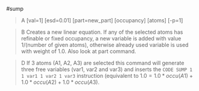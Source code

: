 #sump

>A [val=1] [esd=0.01] [part=new_part] [occupancy] [atoms] [-p=1]

>B Creates a new linear equation. If any of the selected atoms has refinable or fixed occupancy, a new variable is added with value 1/(number of given atoms), otherwise already used variable is used with weight of 1.0. Also look at part command.

>D If 3 atoms (A1, A2, A3) are selected this command will generate three free variables (var1, var2 and var3) and inserts the `CODE SUMP 1 1 var1 1 var2 1 var3` instruction (equivalent to $1.0 = 1.0*occu(A1) + 1.0*occu(A2) + 1.0*occu(A3)$.
